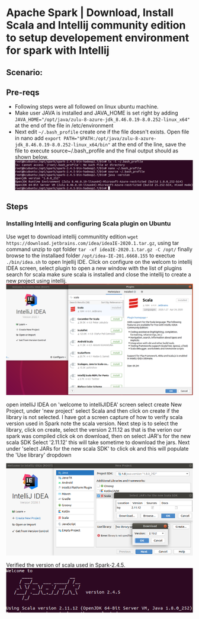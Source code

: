 # Apache Spark | Download, Install Scala and Intellij community edition to setup developement environment for spark with Intellij

## Scenario: 

## Pre-reqs
- Following steps were all followed on linux ubuntu machine.
- Make user JAVA is installed and JAVA_HOME is set right by adding ```JAVA_HOME="/opt/java/zulu-8-azure-jdk_8.46.0.19-8.0.252-linux_x64"``` at the end of the file in /etc/environment
- Next edit ```~/.bash_profile``` create one if the file doesn't exists. Open file in nano add ```export PATH="$PATH:/opt/java/zulu-8-azure-jdk_8.46.0.19-8.0.252-linux_x64/bin"``` at the end of the line, save the file to execute source~/.bash_profile and the final output should as shown below.
![Setting up JAVA bin path](./media/download-install-intellij-01.png)

## Steps
### Installing Intellij and configuring Scala plugin on Ubuntu

Use wget to download intellij communitity edition ```wget https://download.jetbrains.com/idea/ideaIE-2020.1.tar.gz```, using tar command unzip to opt folder ```tar -xf ideaIE-2020.1.tar.gz -C /opt/``` finally browse to the installaed folder ```/opt/idea-IE-201.6668.155``` to exectue ```./bin/idea.sh``` to open Injellij IDE. Click on configure on the welcom to intellij IDEA screen, select plugin to open a new window with the list of plugins search for scala make sure scala is installed and close the intellij to create a new project using intellij.
![confirm if scala plugin in installed](./media/download-install-intellij-03.png)

open intelliJ IDEA on 'welcome to intelliJIDEA' screen select create New Project, under 'new project' select Scala and then click on create if the library is not selected. I have got a screen capture of how to verify scala version used in Spark note the scala version. Next step is to select the library, click on create, select the version 2.11.12 as that is the verion our spark was compiled click ok on download, then on select JAR's for the new scala SDK  Select  '2.11.12' this will take sometime to download the jars. Next under 'select JARs for the new scala SDK' to click ok and this will populate the 'Use library' dropdown

![download Scala SDK for intellij IDEA](./media/download-install-intellij-04.png)

Verified the version of scala used in Spark-2.4.5.
![Scala version used in Spark-2.4.5](./media/download-install-intellij-02.png)
